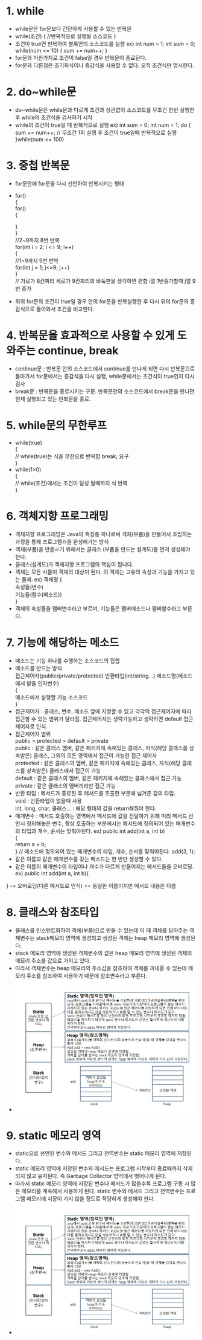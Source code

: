 # 1. while
- while문은 for문보다 간단하게 사용할 수 있는 반복문
- while(조건) {
    //반복적으로 실행될 소스코드
}
- 조건이 true면 반복하여 블록안의 소스코드를 실행
  ex) int num = 1;
      int sum = 0;
      while(num <= 10) {
        sum += num++;
      }
- for문과 마찬가지로 조건이 false일 경우 반복문이 종료된다.
- for문과 다른점은 초기화식이나 증감식을 사용할 수 없다. 오직 조건식만 명시한다.
# 2. do~while문
- do~while문은 while문과 다르게 조건과 상관없이 소스코드를 무조건 한번 실행한 후 while의 조건식을 검사하기 시작
- while의 조건이 true일 때 반복적으로 실행
  ex) int sum = 0;
      int num = 1;
      do {
        sum += num++; // 무조건 1회 실행 후 조건이 true일때 반복적으로 실행
      }while(num <= 100)
# 3. 중첩 반복문
- for문안에 for문을 다시 선언하여 반복시키는 형태
- for()  
{  
    for()  
    {  
  
    }  
}  
//2~9까지 8번 반복  
for(int i = 2; i <= 9; i++)  
{  
    //1~9까지 9번 반복  
    for(int j = 1; j<=9; j++)  
}  
// 가로가 8칸짜리 세로가 9칸짜리의 바둑판을 생각하면 편함 i열 1번증가할때 j열 9번 증가
- 위의 for문의 조건이 true일 경우 안의 for문을 반복실행한 후 다시 위의 for문의 증감식으로 돌아와서 조건을 비교한다.
# 4. 반복문을 효과적으로 사용할 수 있게 도와주는 continue, break
- continue문 : 반복문 안의 소스코드에서 continue를 만나게 되면 다시 반복문으로 돌아가서 for문에서는 증감식을 다시 실행, while문에서는 조건식이 true인지 다시 검사
- break문 : 반복문을 종료시키는 구문.
반복문안의 소스코드에서 break문을 만나면 현재 실행되고 있는 반복문을 종료.
# 5. while문의 무한루프
- while(true)  
{  
    // while(true)는 식을 무한으로 반복함 break; 요구  
}
- while(1>0)  
{  
    // while(조건)에서는 조건이 달성 될때까지 식 반복  
}
# 6. 객체지향 프로그래밍
- 객체지향 프로그래밍은 Java의 특징중 하나로써 객체(부품)을 만들어서 조립하는 과정을 통해 프로그램ㅇ을 완성해가는 방식
- 객체(부품)을 만듣ㄹ기 위해서는 클래스 (부품을 만드는 설계도)를 먼저 생성해야 한다.
- 클래스(설계도)가 객체지향 프로그램의 핵심이 됩니다.
- 객체는 모든 사물이 객체의 대상이 된다. 이 객체는 고유의 속성과 기능을 가지고 있는 물체.
    ex) 객체명 {  
        속성들(변수)  
        기능들(함수(메소드))  
    }  
- 객체의 속성들을 멤버변수라고 부르며, 기능들은 멤버메소드나 멤버함수라고 부른다.
# 7. 기능에 해당하는 메소드
- 메소드는 기능 하나를 수행하는 소스코드의 집합
- 메소드를 만드는 방식  
  접근제어자(public/private/protected) 반환타입(int/string...) 메소드명(메소드에서 받을 인자변수)  
  {  
   메소드에서 실행할 기능 소스코드  
  }
- 접근제어자 : 클래스, 변수, 메소드 앞에 지정할 수 있고 각각의 접근제어자에 따라 접근할 수 있는 범위가 달라짐. 접근제어자는 생략가능하고 생략하면 default 접근제어자로 인식.
- 접근제어자 범위  
  public > protected > default > private  
  public : 같은 클래스 멤버, 같은 패키지에 속해있는 클래스, 자식(해당 클래스를 상속받은) 클래스, 그외의 모든 영역에서 접근이 가능한 접근 제어자  
  protected : 같은 클래스의 멤버, 같은 패키지에 속해있는 클래스, 자식(해당 클래스를 상속받은) 클래스에서 접근이 가능  
  default : 같은 클래스의 멤버, 같은 패키지에 속해있는 클래스에서 접근 가능
  private : 같은 클래스의 멤버끼리만 접근 가능
- 반환 타입 : 메서드가 종료된 후 메서드를 호출한 부분에 넘겨준 값의 타입.  
  void : 반환타입이 없을때 사용  
  int, long, char, 클래스... : 해당 형태의 값을 return해줘야 한다.
- 매개변수 : 메서드 호출하는 영역에서 메서드에 값을 전달하기 위해 미리 메서드 선언시 정의해놓은 변수, 항상 호출하는 부분에서는 메서드에 정의되어 있는 매개변수의 타입과 개수, 순서는 맞춰야된다.
    ex) public int add(int a, int b)  
    {  
        return a + b;  
    } // 메소드에 정의되어 있는 매개변수의 타입, 개수, 순서를 맞춰야된다.
    add(3, 1);
- 같은 이름과 같은 매개변수를 갖는 메소드는 한 번만 생성할 수 있다.
- 같은 이름의 매개변수의 타입이나 개수가 다르게 만들어지는 메서드들을 오버로딩.  
ex) public int add(int a, int b){
   
} -> 오버로딩(다른 메서드로 인식) == 동일한 이름이지만 메서드 내용은 다름
# 8. 클래스와 참조타입
- 클래스를 인스턴트화하여 객체(부품)으로 만들 수 있는데 이 때 객체를 담아주는 객체변수는 stack메모리 영역에 생성되고 생성된 객체는 heap 메모리 영역에 생성된다.
- stack 메모리 영역에 생성된 객체변수의 값은 heap 메모리 영역에 생성된 객체의 메모리 주소를 값으로 가지고 있다.
- 따라서 객체변수는 heap 메모리의 주소값을 참조하여 객체를 꺼내올 수 있는데 메모리 주소를 참조하여 사용하기 때문에 참조변수라고 부른다.
- <img src = "images/heap메모리와참조변수.jpg">
# 9. static 메모리 영역
- static으로 선언된 변수와 메서드 그리고 전역변수는 static 메모리 영역에 저장된다.
- static 메모리 영역에 저장된 변수와 메서드는 프로그램 시작부터 종료때까지 삭제되지 않고 유지된다. 즉 Garbage Collector 영역에서 벗어나게 된다.
- 따라서 static 메모리 영역에 저장된 변수나 메서드가 많을수록 프로그램 구동 시 많은 메모리를 계속해서 사용하게 된다.
static 변수와 메서드 그리고 전역변수는 프로그램 메모리에 지장이 가지 않을 정도로 적당하게 생성해야 한다.
- <img src = "images/heap메모리와참조변수.jpg">